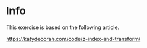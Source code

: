 # Info

This exercise is based on the following article.

<https://katydecorah.com/code/z-index-and-transform/>
